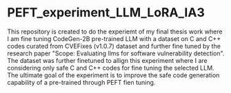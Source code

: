 # PEFT_experiment_LLM_LoRA_IA3
This repository is created to do the experiemt of my final thesis work where I am fine tuning CodeGen-2B pre-trained LLM with a dataset on C and C++ codes curated from CVEFixes (v1.0.7) dataset and further fine tuned by the research paper "Scope: Evaluating llms for software vulnerability detection". The dataset was further finetuned to allign this experiment where I are considering only safe C and C++ codes for fine tuning the selected LLM. The ultimate goal of the experiment is to improve the safe code generation capability of a pre-trained through PEFT fien tuning.
